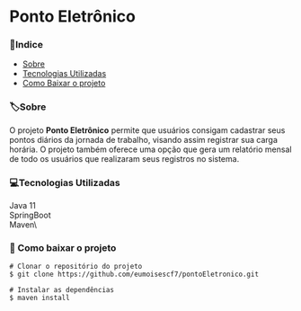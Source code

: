 # Ponto Eletrônico

### 📍Indice

- [Sobre](#-sobre-s)
- [Tecnologias Utilizadas](#-tecnologias-utilizadas)
- [Como Baixar o projeto](#-como-baixar-o-projeto)

### 🏷Sobre

O projeto **Ponto Eletrônico** permite que usuários consigam cadastrar seus pontos diários da jornada
de trabalho, visando assim registrar sua carga horária. O projeto também oferece uma opção que
gera um relatório mensal de todo os usuários que realizaram seus registros no sistema.

### 💻Tecnologias Utilizadas

Java 11\
SpringBoot\
Maven\


### 📁 Como baixar o projeto

``` 
# Clonar o repositório do projeto
$ git clone https://github.com/eumoisescf7/pontoEletronico.git

# Instalar as dependências
$ maven install 


